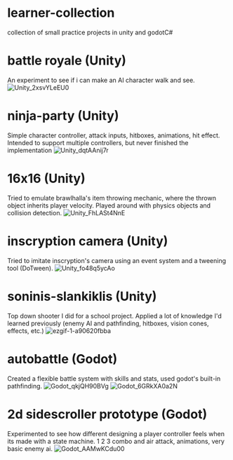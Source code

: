 # learner-collection
 collection of small practice projects in unity and godotC#

# battle royale (Unity)
An experiment to see if i can make an AI character walk and see.
![Unity_2xsvYLeEU0](https://github.com/user-attachments/assets/d098a592-5da2-4c09-8fb1-d1202edf2271)

# ninja-party (Unity)
Simple character controller, attack inputs, hitboxes, animations, hit effect. Intended to support multiple controllers, but never finished the implementation
![Unity_dqtAAnij7r](https://github.com/user-attachments/assets/e7d960df-a9b4-4cca-a4b4-052eea2c34a6)

# 16x16 (Unity)
Tried to emulate brawlhalla's item throwing mechanic, where the thrown object inherits player velocity. Played around with physics objects and collision detection.
![Unity_FhLASt4NnE](https://github.com/user-attachments/assets/8848afe7-bb4b-4e98-aacf-87467c9e379e)

# inscryption camera (Unity)
Tried to imitate inscryption's camera using an event system and a tweening tool (DoTween). 
![Unity_fo48q5ycAo](https://github.com/user-attachments/assets/9103e7c2-e341-4754-a438-7fbb90f24e73)

# soninis-slankiklis (Unity)
Top down shooter I did for a school project. Applied a lot of knowledge I'd learned previously (enemy AI and pathfinding, hitboxes, vision cones, effects, etc.)
![ezgif-1-a90620fbba](https://github.com/user-attachments/assets/318b7ecc-6aa2-4667-a022-97b18cea062b)

# autobattle (Godot)
Created a flexible battle system with skills and stats, used godot's built-in pathfinding.
![Godot_qkjQH90BVg](https://github.com/user-attachments/assets/1852e4f9-dec4-4506-afac-bc27fba25e88)
![Godot_6GRkXA0a2N](https://github.com/user-attachments/assets/a2b487d4-550b-4763-b807-820c8bfd282e)

# 2d sidescroller prototype (Godot)
Experimented to see how different designing a player controller feels when its made with a state machine.
1 2 3 combo and air attack, animations, very basic enemy ai.
![Godot_AAMwKCdu00](https://github.com/user-attachments/assets/1abbe761-f4e2-4ae2-88be-e1806d2b1d77)

